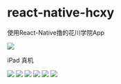 # react-native-hcxy

使用React-Native撸的花川学院App

![](Screenshots/react-native.gif)

iPad 真机

![](Screenshots/ScreenShot2015-05-26-1.png)
![](Screenshots/ScreenShot2015-05-26-2.png)
![](Screenshots/ScreenShot2015-05-26-3.png)
![](Screenshots/ScreenShot2015-05-26-4.png)
![](Screenshots/ScreenShot2015-05-26-5.png)
![](Screenshots/ScreenShot2015-05-26-6.png)

